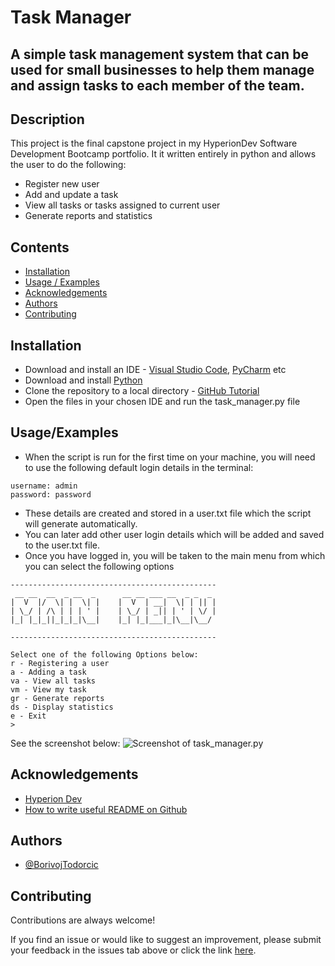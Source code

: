 
# Task Manager

## A simple task management system that can be used for small businesses to help them manage and assign tasks to each member of the team.


## Description
This project is the final capstone project in my HyperionDev Software Development Bootcamp portfolio. It it written entirely in python and allows the user to do the following:

* Register new user
* Add and update a task
* View all tasks or tasks assigned to current user
* Generate reports and statistics


## Contents
- [Installation](#Installation)
- [Usage / Examples](#Usage/Examples)
- [Acknowledgements](#Acknowledgements)
- [Authors](#Authors)
- [Contributing](#Contributing)
## Installation

- Download and install an IDE - [Visual Studio Code](https://code.visualstudio.com/), [PyCharm](https://www.jetbrains.com/pycharm/) etc
- Download and install [Python](https://www.python.org/downloads/)
- Clone the repository to a local directory - [GitHub Tutorial](https://docs.github.com/en/repositories/creating-and-managing-repositories/cloning-a-repository)
- Open the files in your chosen IDE and run the task_manager.py file
## Usage/Examples
- When the script is run for the first time on your machine, you will need to use the following default login details in the terminal:

```
username: admin
password: password
```

- These details are created and stored in a user.txt file which the script will generate automatically.
- You can later add other user login details which will be added and saved to the user.txt file.
- Once you have logged in, you will be taken to the main menu from which you can select the following options

```
----------------------------------------------
 __ __  __  _ __  _      __ __ ___ __  _ _  _ 
|  V  |/  \| |  \| |    |  V  | __|  \| | || |
| \_/ | /\ | | | ' |    | \_/ | _|| | ' | \/ |
|_| |_|_||_|_|_|\__|    |_| |_|___|_|\__|\__/ 

----------------------------------------------

Select one of the following Options below:
r - Registering a user
a - Adding a task
va - View all tasks
vm - View my task
gr - Generate reports
ds - Display statistics
e - Exit
> 
```

See the screenshot below:
![Screenshot of task_manager.py](https://github.com/BorivojTodorcic/finalCapstone/assets/117315580/a50bb561-22f5-4a77-869e-7d762c8414ee)
## Acknowledgements

 - [Hyperion Dev](https://www.hyperiondev.com/)
 - [How to write useful README on Github](https://www.youtube.com/watch?v=E6NO0rgFub4&ab_channel=AskCloudArchitech/)

## Authors

- [@BorivojTodorcic](https://github.com/BorivojTodorcic)


## Contributing

Contributions are always welcome!

If you find an issue or would like to suggest an improvement, please submit your feedback in the issues tab above or click the link [here](https://github.com/BorivojTodorcic/finalCapstone/issues).
